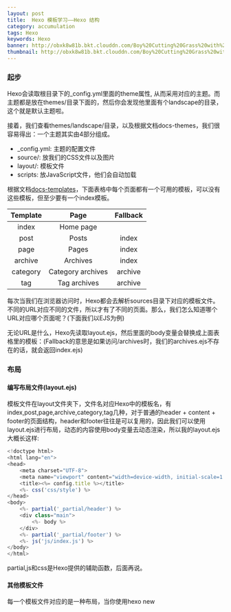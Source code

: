 ```yaml
---
layout: post
title:  Hexo 模板学习——Hexo 结构
category: accumulation
tags: Hexo
keywords: Hexo
banner: http://obxk8w81b.bkt.clouddn.com/Boy%20Cutting%20Grass%20with%20a%20Sickle.jpg
thumbnail: http://obxk8w81b.bkt.clouddn.com/Boy%20Cutting%20Grass%20with%20a%20Sickle.jpg
---
```


### 起步
Hexo会读取根目录下的_config.yml里面的theme属性, 从而采用对应的主题。而主题都是放在themes/目录下面的，然后你会发现他里面有个landscape的目录，这个就是默认主题啦。

接着，我们查看themes/landscape/目录，以及根据文档docs-themes，我们很容易得出：一个主题其实由4部分组成。

- _config.yml: 主题的配置文件
- source/: 放我们的CSS文件以及图片
- layout/: 模板文件
- scripts: 放JavaScript文件，他们会自动加载

根据文档[docs-templates](https://hexo.io/docs/templates.html)，下面表格中每个页面都有一个可用的模板，可以没有这些模板，但至少要有一个index模板。

<!--more-->

|Template|Page|	Fallback|
|:--------:|:-------:|:--------:|
|index	|Home page | |
|post	|Posts	|index|
|page|	Pages |index|
|archive	|Archives|	index|
|category	|Category archives	|archive|
|tag	|Tag archives|	archive|



每次当我们在浏览器访问时，Hexo都会去解析sources目录下对应的模板文件。不同的URL对应不同的文件，所以才有了不同的页面。那么，我们怎么知道哪个URL对应哪个页面呢？(下面我们以EJS为例)

无论URL是什么，Hexo先读取layout.ejs，然后里面的body变量会替换成上面表格里的模板：(Fallback的意思是如果访问/archives时，我们的archives.ejs不存在的话，就会返回index.ejs)


### 布局
#### 编写布局文件(layout.ejs)

模板文件在layout文件夹下，文件名对应Hexo中的模板名，有index,post,page,archive,category,tag几种，对于普通的header + content + footer的页面结构，header和footer往往是可以复用的，因此我们可以使用layout.ejs进行布局，动态的内容使用body变量去动态渲染，所以我的layout.ejs大概长这样:

~~~ JavaScript
<!doctype html>
<html lang="en">
<head>
    <meta charset="UTF-8">
    <meta name="viewport" content="width=device-width, initial-scale=1.0, user-scalable=no"/>
    <title><%= config.title %></title>
    <%- css('css/style') %>
</head>
<body>
    <%- partial('_partial/header') %>
    <div class="main">
        <%- body %>
    </div>
    <%- partial('_partial/footer') %>
    <%- js('js/index.js') %>
</body>
</html>
~~~

partial,js和css是Hexo提供的辅助函数，后面再说。

#### 其他模板文件

每一个模板文件对应的是一种布局，当你使用hexo new <title>的时候，其实忽略了一个参数，完整的命令是hexo new [layout] <title>，这个layout就决定了文章使用何种方式布局，比如创建一个自己简介的About页面，hexo new page "about"其实就是使用了page布局。每种布局对应到我们的模板文件上就是index.ejs(首页),post.ejs(文章),archive.ejs(归档),tag.ejs(标签归档),page.ejs(分页)。

##### index.ejs

首页一般是一些博文的摘要和一个分页器，通过Hexo的page变量拿到页面的数据渲染即可，这里我们不直接在index.ejs中写HTML结构，新建一个_partial/article.ejs，将文章数据传给子模板渲染，然后再额外传入一个参数{index: true}，对后面的post.ejs和page.ejs加以区分，让子模板能正确渲染。最后，index.ejs大致是这样的:

~~~ JavaScript
//index.ejs
<% page.posts.each(function(post, index){ %>
    <%- partial('_partial/article', {index: true, post: post}) %>
<% }) %>
<div class="pagination">
    <%- paginator({ total: Math.ceil(site.posts.length / config.per_page)}) %>
</div>
~~~
##### post.ejs

文章模板和首页差不多，只是对应的是一篇具体的文章，所以就把文章传入，再额外传入{index: false}告诉子模板不要按首页的方式去渲染就好了。就一行代码(因为都在子模板里 XD

~~~ JavaScript
//post.ejs
<%- partial('_partial/article', {index: false, post: page}) %>
~~~
##### page.ejs

我个人对Page模板其实是有点懵逼的，在我自己的实践中是添加about(hexo new page "about")页面后，访问/about会走分页布局，实际上这个页面对应的内容是/source/about里的index.md，也相当于对文章的渲染，因此我把Page模板也写成了和文章模板一样:

~~~ JavaScript
//page.ejs
<%- partial('_partial/article', {index: false, post: page}) %>
_partial/article.ejs
~~~
前面一共有三处共用了article模板，另外page和post的一样的，所以实际上只有两种情况:主页(index: true)和非主页(index: false)。对应的_partial/article.ejs里只要判断这个值就可以正确渲染了，基本结构如下：

~~~ JavaScript
//_partial/article.ejs
<% if(index){ %>
    //index logic...
<% }else{ %>
    //post or page logic...
<% } %>
~~~

##### tag.ejs

标签归档页内容很少，直接用Hexo的辅助函数list_tags生成一个标签的列表就ok了:

~~~ JavaScript
//tag.ejs
<%- list_tags() %>
~~~
归档页模板和首页差不多，归档页只需要展示文章标题和最后的分页器就好:

~~~ JavaScript
//archive.ejs
<div class="archive">
  <% var lastyear; %>
  <% page.posts.each(function(post){ %>
    <% var year = post.date.year() %>
    <% if(lastyear !== year){ %>
      <h4 class="year"><%= year %></h4>
      <% lastyear = year %>
    <% } %>
    <div class="archive_item">
      <a class="title" href="<%- url_for(post.path) %>"><%= post.title %></a>
      <span class="date"><%= post.date.format('YYYY-MM-DD') %></span>
    </div>
  <% }) %>
  <div class="pagination">
    <%- paginator({ total: Math.ceil(site.posts.length / config.per_page)}) %>
  </div>
</div>
~~~
至此，模板文件就写好了，对于category模板就放弃了，感觉比较鸡肋。。。

### 变量
其实在模板文件中我们已经看到了page.post,site.posts.length,config.per_page等等，页面的内容就是根据这些变量获取的，由Hexo提供，拿来直接用，Hexo提供了很多变量，但不是都很常用，一般就用到以下变量:

- site: 对应整个网站的变量，一般会用到site.posts.length制作分页器

- page: 对应当前页面的信息，例如我在index.ejs中使用page.posts获取了当前页面的所有文章而不是使用site.posts。

- config: 博客的配置信息，博客根目录下的_config.yml。

- theme: 主题的配置信息，对于主题根目录下的_config.yml。

#### 辅助函数(Helper)
制作一个分页器，我们需要知道文章的总数和每页展示的文章数，然后通过循环生成每个link标签，还要根据当前页面判断link标签的active状态，但是在Hexo中这些都不用我们自己来做了!Hexo提供了**paginator**这一辅助函数帮助我们生成分页器，只需要将文章总数site.posts.length和每页文章数config.per_page传入就可以生成了。

##### 其他的Helper:

- **list_tags([options])**: 快速生成标签列表

- **js(path/to/js), css(path/to/css)** 用来载入静态资源，path可以是字符串或数组(载入多个资源)，默认会去source文件夹下去找。

- **partial(path/to/partial)** 引用字模板，默认会去layout文件夹下找。

### 样式
知道了Hexo的渲染方式，我们就可以使用HTML标签+CSS样式个性化我们的主题了，推荐大家使用CSS预处理语言的一种来写样式，这样就可以通过预处理语言自身的特点让样式更灵活。

### 其他
#### 添加对多说和Disqus的支持

评论是很常用的功能，不如就直接在我们的主题里支持了，然后通过配置变量决定是否开启，评论区跟在文章内容下面，对于这种三方的代码块，最好也以partial的方式提取出来，方便移除或是替换。

~~~ JavaScript
//_partial/article.ejs
<section class='post-content'>
    <%- post.content %>
</section>
//评论部分，post.comments判断是否开启评论，config.duoshuo_shortname
和config.disqus_shortname来判断启用那种评论插件，这里优先判断了多说
<% if(post.comments){ %>
    <section id="comments">
    <% if (config.duoshuo_shortname){ %>
            <%- partial('_partial/duoshuo') %>
        <% }else if(config.disqus_shortname){ %>
            <%- partial('_partial/disqus') %>
        <% } %>
    </section>
<% } %>
~~~
再将多说和Disqus提供的js脚本代码放在**_partial/duoshuo.ejs和_partial/disqus.ejs**下就ok了~

#### 使用highlight.js提供代码高亮

highlight.js提供了多种语言的支持和多种皮肤，用法也很简单，载入文件后调用初始化方法，一切都帮你搞定，对于使用那种皮肤，喜好因人而异，我们干脆在主题的配置文件中做成配置项让用户自己选择:

~~~ JavaScript
//showonne/_config.yml

...other configs

# highlight.js
highlight_theme: zenburn
~~~
对应的layout.ejs中:

~~~ JavaScript
<link rel="stylesheet" href="//cdnjs.cloudflare.com/ajax/libs/highlight.js/9.4.0/styles/<%= theme.highlight_theme %>.min.css">
~~~
样式文件通过CDN引入，因为不同皮肤对应不同的文件名，所以十分灵活。

### 最后
当初是对应着landscape照葫芦画瓢写的，最近回头来发现一些不合理的地方，所以就又改了改，也对应着写了这么一篇总结，接下来准备再把样式划分一下，对于颜色这类样式通过变量的方式提取出来，也变得可配置，能让主题更灵活一些。

### 参考资源
